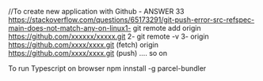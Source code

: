//To create new application with Github - ANSWER 33
https://stackoverflow.com/questions/65173291/git-push-error-src-refspec-main-does-not-match-any-on-linux1- git remote add origin https://github.com/xxxxxx/xxxxx.git
2- git remote -v
3- origin https://github.com/xxxx/xxxx.git (fetch)
origin https://github.com/xxxx/xxxx.git (push)
…. so on

To run Typescript on browser
npm innstall -g parcel-bundler
